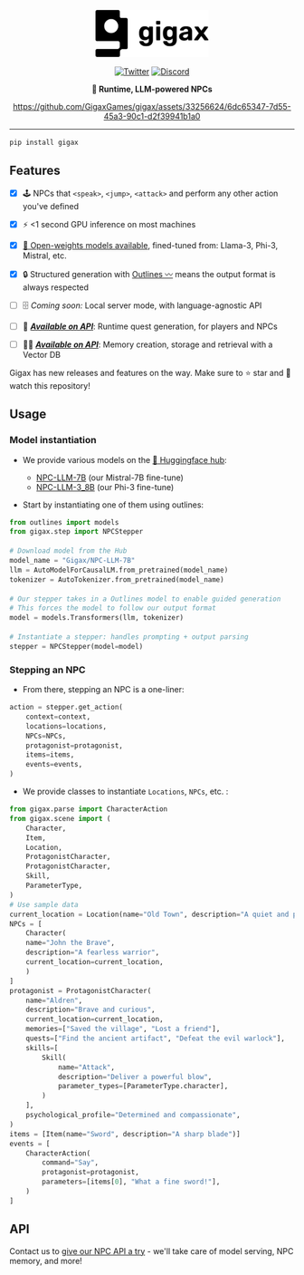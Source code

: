<div align="center" style="margin-bottom: 1em;">


<img src="./docs/assets/images/gigax_logo_black.png" alt="Gigax Logo" width=200></img>

[![Twitter][twitter-badge]][twitter]
[![Discord][discord-badge]][discord]


**👟 Runtime, LLM-powered NPCs** 



https://github.com/GigaxGames/gigax/assets/33256624/6dc65347-7d55-45a3-90c1-d2f39941b1a0


______________________________________________________________________


</div>

``` bash
pip install gigax
```

## Features

- [x] 🕹️ NPCs that `<speak>`, `<jump>`, `<attack>` and perform any other action you've defined
- [x] ⚡ <1 second GPU inference on most machines
- [x] [🤗 Open-weights models available](https://huggingface.co/Gigax), fined-tuned from: Llama-3, Phi-3, Mistral, etc.
- [x] 🔒 Structured generation with [Outlines 〰️](https://github.com/outlines-dev/outlines/tree/main) means the output format is always respected
- [ ] 🗄️ *Coming soon:* Local server mode, with language-agnostic API
- [ ] 📜 ***[Available on API](https://tally.so/r/w7d2Rz)***: Runtime quest generation, for players and NPCs
- [ ] 😶‍🌫️ ***[Available on API](https://tally.so/r/w7d2Rz)***: Memory creation, storage and retrieval with a Vector DB


Gigax has new releases and features on the way. Make sure to ⭐ star and 👀 watch this repository!

## Usage

### Model instantiation

* We provide various models on the [🤗 Huggingface hub](https://huggingface.co/Gigax):
    * [NPC-LLM-7B](https://huggingface.co/Gigax/NPC-LLM-7B) (our Mistral-7B fine-tune)
    * [NPC-LLM-3_8B](https://huggingface.co/Gigax/NPC-LLM-3_8B) (our Phi-3 fine-tune)

* Start by instantiating one of them using outlines:
```py
from outlines import models
from gigax.step import NPCStepper

# Download model from the Hub
model_name = "Gigax/NPC-LLM-7B"
llm = AutoModelForCausalLM.from_pretrained(model_name)
tokenizer = AutoTokenizer.from_pretrained(model_name)

# Our stepper takes in a Outlines model to enable guided generation
# This forces the model to follow our output format
model = models.Transformers(llm, tokenizer)

# Instantiate a stepper: handles prompting + output parsing
stepper = NPCStepper(model=model)
```

### Stepping an NPC
* From there, stepping an NPC is a one-liner:
```py
action = stepper.get_action(
    context=context,
    locations=locations,
    NPCs=NPCs,
    protagonist=protagonist,
    items=items,
    events=events,
)
```

* We provide classes to instantiate `Locations`, `NPCs`, etc. :
```py
from gigax.parse import CharacterAction
from gigax.scene import (
    Character,
    Item,
    Location,
    ProtagonistCharacter,
    ProtagonistCharacter,
    Skill,
    ParameterType,
)
# Use sample data
current_location = Location(name="Old Town", description="A quiet and peaceful town.")
NPCs = [
    Character(
    name="John the Brave",
    description="A fearless warrior",
    current_location=current_location,
    )
]
protagonist = ProtagonistCharacter(
    name="Aldren",
    description="Brave and curious",
    current_location=current_location,
    memories=["Saved the village", "Lost a friend"],
    quests=["Find the ancient artifact", "Defeat the evil warlock"],
    skills=[
        Skill(
            name="Attack",
            description="Deliver a powerful blow",
            parameter_types=[ParameterType.character],
        )
    ],
    psychological_profile="Determined and compassionate",
)
items = [Item(name="Sword", description="A sharp blade")]
events = [
    CharacterAction(
        command="Say",
        protagonist=protagonist,
        parameters=[items[0], "What a fine sword!"],
    )
]
```

## API

Contact us to  [give our NPC API a try](https://tally.so/r/w7d2Rz) - we'll take care of model serving, NPC memory, and more!


[discord]: https://discord.gg/rRBSueTKXg
[discord-badge]: https://img.shields.io/discord/1090190447906934825?color=81A1C1&logo=discord&logoColor=white&style=flat-square
[twitter-badge]: https://img.shields.io/twitter/follow/GigaxGames?style=social
[twitter]: https://twitter.com/GigaxGames
